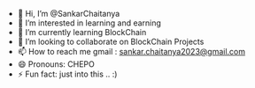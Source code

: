 - 👋 Hi, I’m @SankarChaitanya
- 👀 I’m interested in learning and earning
- 🌱 I’m currently learning BlockChain
- 💞️ I’m looking to collaborate on BlockChain Projects
- 📫 How to reach me gmail : sankar.chaitanya2023@gmail.com
- 😄 Pronouns: CHEPO
- ⚡ Fun fact: just into this .. :)

<!---
SankarChaitanya/SankarChaitanya is a ✨ special ✨ repository because its `README.md` (this file) appears on your GitHub profile.
You can click the Preview link to take a look at your changes.
--->
